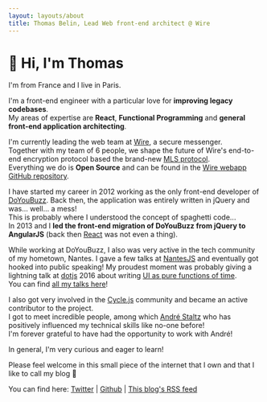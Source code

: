 ```yaml
---
layout: layouts/about
title: Thomas Belin, Lead Web front-end architect @ Wire
---
```


# 👋 Hi, I'm Thomas

I'm from France and I live in Paris.

I'm a front-end engineer with a particular love for **improving legacy codebases**.  
My areas of expertise are **React**, **Functional Programming** and **general front-end application architecting**.

I'm currently leading the web team at [Wire](https://wire.com/en/), a secure messenger.  
Together with my team of 6 people, we shape the future of Wire's end-to-end encryption protocol based the brand-new [MLS protocol](https://messaginglayersecurity.rocks/).  
Everything we do is **Open Source** and can be found in the [Wire webapp GitHub repository](github.com/wireapp/wire-webapp/).

I have started my career in 2012 working as the only front-end developer of [DoYouBuzz](https://doyoubuzz.com/).
Back then, the application was entirely written in jQuery and was... well... a mess!  
This is probably where I understood the concept of spaghetti code...  
In 2013 and I **led the front-end migration of DoYouBuzz from jQuery to AngularJS** (back then [React](https://reactjs.org/) was not even a thing).  

While working at DoYouBuzz, I also was very active in the tech community of my hometown, Nantes. I gave a few talks at [NantesJS](https://nantesjs.org/) and eventually got hooked into public speaking!
My proudest moment was probably giving a lightning talk at [dotjs](https://www.dotjs.io/) 2016 about writing [UI as pure functions of time](https://www.dotconferences.com/2016/12/thomas-belin-user-interfaces-as-pure-functions-of-time).  
You can find [all my talks here](/talks/)!  

I also got very involved in the [Cycle.js](https://cycle.js.org/) community and became an active contributor to the project.  
I got to meet incredible people, among which [André Staltz](https://staltz.com/) who has positively influenced my technical skills like no-one before!  
I'm forever grateful to have had the opportunity to work with André!

In general, I'm very curious and eager to learn!

Please feel welcome in this small piece of the internet that I own and that I like to call my blog 🤗

You can find here:
[Twitter](https://twitter.com/atomrc) | [Github](https://github.com/atomrc/) | [This blog's RSS feed](https://blog.atomrc.dev/feed.xml)

